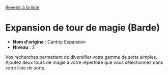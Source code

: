 [Revenir à la liste](..)

# Expansion de tour de magie (Barde)

 * **Nom d'origine** : Cantrip Expansion
 * **Niveau** : 2


<p>Vos recherches permettent de diversifier votre gamme de sorts simples. Ajoutez deux tours de magie à votre répertoire que vous sélectionnez dans votre liste de sorts.</p>